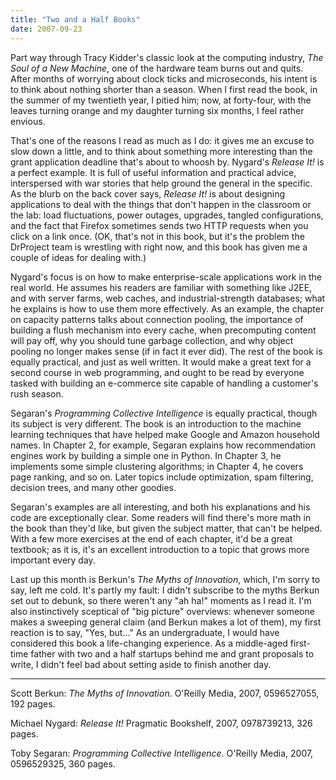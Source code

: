 ```yaml
---
title: "Two and a Half Books"
date: 2007-09-23
---
```

Part way through Tracy Kidder's classic look at the computing industry, <cite>The Soul of a New Machine</cite>, one of the hardware team burns out and quits.  After months of worrying about clock ticks and microseconds, his intent is to think about nothing shorter than a season.  When I first read the book, in the summer of my twentieth year, I pitied him; now, at forty-four, with the leaves turning orange and my daughter turning six months, I feel rather envious.

That's one of the reasons I read as much as I do: it gives me an excuse to slow down a little, and to think about something more interesting than the grant application deadline that's about to whoosh by.  Nygard's <cite>Release It!</cite> is a perfect example.  It is full of useful information and practical advice, interspersed with war stories that help ground the general in the specific.  As the blurb on the back cover says, <cite>Release It!</cite> is about designing applications to deal with the things that don't happen in the classroom or the lab: load fluctuations, power outages, upgrades, tangled configurations, and the fact that Firefox sometimes sends two HTTP requests when you click on a link once.  (OK, that's not in this book, but it's the problem the DrProject team is wrestling with right now, and this book has given me a couple of ideas for dealing with.)

Nygard's focus is on how to make enterprise-scale applications work in the real world.  He assumes his readers are familiar with something like J2EE, and with server farms, web caches, and industrial-strength databases; what he explains is how to use them more effectively.  As an example, the chapter on capacity patterns talks about connection pooling, the importance of building a flush mechanism into every cache, when precomputing content will pay off, why you should tune garbage collection, and why object pooling no longer makes sense (if in fact it ever did).  The rest of the book is equally practical, and just as well written.  It would make a great text for a second course in web programming, and ought to be read by everyone tasked with building an e-commerce site capable of handling a customer's rush season.

Segaran's <cite>Programming Collective Intelligence</cite> is equally practical, though its subject is very different.  The book is an introduction to the machine learning techniques that have helped make Google and Amazon household names.  In Chapter 2, for example, Segaran explains how recommendation engines work by building a simple one in Python.  In Chapter 3, he implements some simple clustering algorithms; in Chapter 4, he covers page ranking, and so on.  Later topics include optimization, spam filtering, decision trees, and many other goodies.

Segaran's examples are all interesting, and both his explanations and his code are exceptionally clear.  Some readers will find there's more math in the book than they'd like, but given the subject matter, that can't be helped.  With a few more exercises at the end of each chapter, it'd be a great textbook; as it is, it's an excellent introduction to a topic that grows more important every day.

Last up this month is Berkun's <cite>The Myths of Innovation</cite>, which, I'm sorry to say, left me cold.  It's partly my fault: I didn't subscribe to the myths Berkun set out to debunk, so there weren't any "ah ha!" moments as I read it.  I'm also instinctively sceptical of "big picture" overviews: whenever someone makes a sweeping general claim (and Berkun makes a lot of them), my first reaction is to say, "Yes, but…"  As an undergraduate, I would have considered this book a life-changing experience.  As a middle-aged first-time father with two and a half startups behind me and grant proposals to write, I didn't feel bad about setting aside to finish another day.

<hr />Scott Berkun: <cite>The Myths of Innovation</cite>.  O'Reilly Media, 2007, 0596527055, 192 pages.

Michael Nygard: <cite>Release It!</cite>  Pragmatic Bookshelf, 2007, 0978739213, 326 pages.

Toby Segaran: <cite>Programming Collective Intelligence</cite>. O'Reilly Media, 2007, 0596529325, 360 pages.
